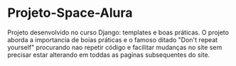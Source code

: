 ﻿# Projeto-Space-Alura

Projeto desenvolvido no curso Django: templates e boas práticas.
O projeto aborda a importancia de boias práticas e o famoso ditado "Don't repeat yourself"
procurando nao repetir código e facilitar mudanças no site sem precisar estar alterando em toddas as paginas subsequentes do site.